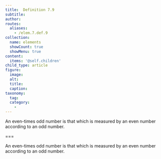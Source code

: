 ```yaml
---
title:  Definition 7.9
subtitle: 
author:
routes:
  aliases:
    - /elem.7.def.9
collection:
  name: elements
  showCount: true
  showMenu: true
content:
  items: '@self.children'
child_type: article
figure:
  image:
  alt:
  title:
  caption:
taxonomy:
  tag:
  category:
    - 
---
```


<p> An <hi rend="bold">even-times odd number</hi> is that which is measured by an even number according to an odd number.</p>

===

<p> An <span class="bold">even-times odd number</span> is that which is measured by an even number according to an odd number.</p>
